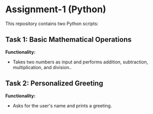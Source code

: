 # Assignment-1 (Python)

This repository contains two Python scripts:

## Task 1: Basic Mathematical Operations
**Functionality:**  
- Takes two numbers as input and performs addition, subtraction, multiplication, and division..
  
## Task 2: Personalized Greeting
**Functionality:**  
- Asks for the user's name and prints a greeting.

